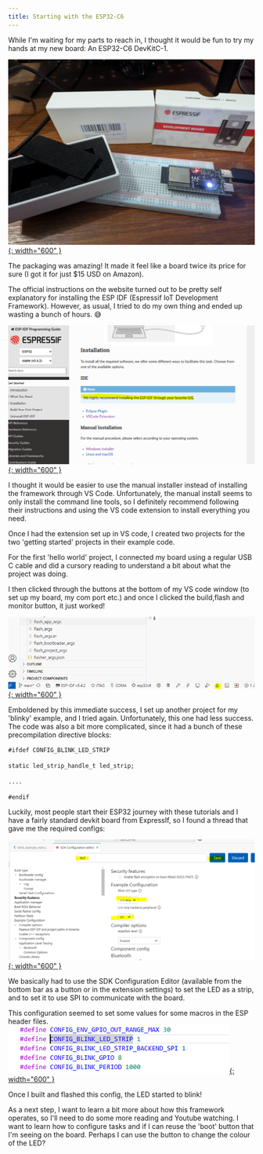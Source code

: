 ```yaml
---
title: Starting with the ESP32-C6
---
```


While I'm waiting for my parts to reach in, I thought it would be fun to try my hands at my new board: An ESP32-C6 DevKitC-1.

[![Esp32 C6 board](/assets/posts/2025-07-04-starting_esp32/board.jpg){: width="600" }](/assets/posts/2025-07-04-starting_esp32/board.jpg)

The packaging was amazing! It made it feel like a board twice its price for sure (I got it for just $15 USD on Amazon).

The official instructions on the website turned out to be pretty self explanatory for installing the ESP IDF (Espressif IoT Development Framework).
However, as usual, I tried to do my own thing and ended up wasting a bunch of hours. 😅

[![Installation Instructions](/assets/posts/2025-07-04-starting_esp32/installation_instructions.PNG){: width="600" }](/assets/posts/2025-07-04-starting_esp32/installation_instructions.PNG)

I thought it would be easier to use the manual installer instead of installing the framework through VS Code. Unfortunately, the manual install seems 
to only install the command line tools, so I definitely recommend following their instructions and using the VS code extension to install everything you need.

Once I had the extension set up in VS code, I created two projects for the two 'getting started' projects in their example code.

For the first 'hello world' project, I connected my board using a regular USB C cable and did a cursory reading to understand a bit about what the project was doing.

I then clicked through the buttons at the bottom of my VS code window (to set up my board, my com port etc.) and once I clicked the build,flash and monitor button,
it just worked!

[![Buttons at Bottom](/assets/posts/2025-07-04-starting_esp32/buttons_at_bottom.PNG){: width="600" }](/assets/posts/2025-07-04-starting_esp32/buttons_at_bottom.PNG)

Emboldened by this immediate success, I set up another project for my 'blinky' example, and I tried again. Unfortunately, this one had less success.
The code was also a bit more complicated, since it had a bunch of these precompilation directive blocks:

```
#ifdef CONFIG_BLINK_LED_STRIP

static led_strip_handle_t led_strip;

....

#endif
```

Luckily, most people start their ESP32 journey with these tutorials and I have a fairly standard devkit board from ExpressIf, so I found a thread that
gave me the required configs:

[![LED Configuration](/assets/posts/2025-07-04-starting_esp32/led_configuration.PNG){: width="600" }](/assets/posts/2025-07-04-starting_esp32/led_configuration.PNG)

We basically had to use the SDK Configuration Editor (available from the bottom bar as a button or in the extension settings) to set the LED as a strip,
and to set it to use SPI to communicate with the board.

This configuration seemed to set some values for some macros in the ESP header files.
[![LED Macros](/assets/posts/2025-07-04-starting_esp32/led_strip_macros.PNG){: width="600" }](/assets/posts/2025-07-04-starting_esp32/led_strip_macros.PNG)

Once I built and flashed this config, the LED started to blink!

As a next step, I want to learn a bit more about how this framework operates, so I'll need to do some more reading and Youtube watching. 
I want to learn how to configure tasks and if I can reuse the 'boot' button that I'm seeing on the board. Perhaps I can use the button to change the colour
of the LED?